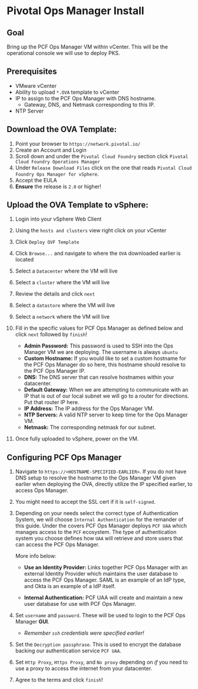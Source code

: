 # Pivotal Ops Manager Install

## Goal
Bring up the PCF Ops Manager VM within vCenter. This will be the operational console we will use to deploy PKS.
    
## Prerequisites

- VMware vCenter
- Ability to upload `*.OVA` template to vCenter
- IP to assign to the PCF Ops Manager with DNS hostname.
    - Gateway, DNS, and Netmask corresponding to this IP.
- NTP Server

## Download the OVA Template:

1. Point your browser to `https://network.pivotal.io/`
1. Create an Account and Login
1. Scroll down and under the `Pivotal Cloud Foundry` section click `Pivotal Cloud Foundry Operations Manager`
1. Under `Release Download Files` click on the one that reads `Pivotal Cloud Foundry Ops Manager for vSphere`.
1. Accept the EULA
1. **Ensure** the release is `2.0` or higher!

## Upload the OVA Template to vSphere:

1. Login into your vSphere Web Client

1. Using the `hosts and clusters` view right click on your vCenter

1. Click `Deploy OVF Template`

1. Click `Browse...` and navigate to where the `OVA` downloaded earlier is located

1. Select a `Datacenter` where the VM will live

1. Select a `cluster` where the VM will live

1. Review the details and click `next`

1. Select a `datastore` where the VM will live

1. Select a `network` where the VM will live

1. Fill in the specific values for PCF Ops Manager as defined below and click `next` followed by `finish`!
    - **Admin Password:** This password is used to SSH into the Ops Manager VM we are deploying. The username is always `ubuntu`
    - **Custom Hostname:** If you would like to set a custom hostname for the PCF Ops Manager do so here, this hostname should resolve to the PCF Ops Manager IP.
    - **DNS:** The DNS server that can resolve hostnames within your datacenter.
    - **Default Gateway:** When we are attempting to communicate with an IP that is out of our local subnet we will go to a router for directions. Put that router IP here.
    - **IP Address:** The IP address for the Ops Manager VM.
    - **NTP Servers:** A valid NTP server to keep time for the Ops Manager VM.
    - **Netmask:** The corresponding netmask for our subnet.
    
1. Once fully uploaded to vSphere, power on the VM.

## Configuring PCF Ops Manager

1. Navigate to `https://<HOSTNAME-SPECIFIED-EARLIER>`. If you do not have DNS setup to resolve the hostname to the Ops Manager VM given earlier when deploying the OVA, directly utilize the IP specified earlier, to access Ops Manager.

1. You might need to accept the SSL cert if it is `self-signed`.

1. Depending on your needs select the correct type of Authentication System, we will choose `Internal Authentication` for the remander of this guide. Under the covers PCF Ops Manager deploys `PCF UAA` which manages access to the `PCF` ecosystem. The type of authentication system you choose defines how `UAA` will retrieve and store users that can access the PCF Ops Manager. 

    More info below:

    - **Use an Identity Provider:** Links together PCF Ops Manager with an external Identity Provider which maintains the user database to access the PCF Ops Manager. SAML is an example of an IdP type, and Okta is an example of a IdP itself.

    - **Internal Authentication:** PCF UAA will create and maintain a new user database for use with PCF Ops Manager.
  
1. Set `username` and `password`. These will be used to login to the PCF Ops Manager **GUI**. 
    - *Remember `ssh` credentials were specified earlier!*
1. Set the `Decryption passphrase`. This is used to encrypt the database backing our authentication service `PCF UAA`.
1. Set `Http Proxy`, `Https Proxy`, and `No proxy` depending on *if* you need to use a proxy to access the internet from your datacenter.
1. Agree to the terms and click `finish`!